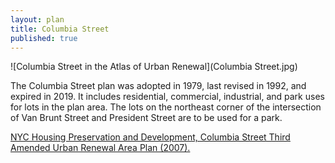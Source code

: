 ```yaml
---
layout: plan
title: Columbia Street
published: true
---
```


![Columbia Street in the Atlas of Urban Renewal](Columbia Street.jpg)

The Columbia Street plan was adopted in 1979, last revised in 1992, and expired in 2019. It includes residential, commercial, industrial, and park uses for lots in the plan area. The lots on the northeast corner of the intersection of Van Brunt Street and President Street are to be used for a park.

[NYC Housing Preservation and Development, Columbia Street Third Amended Urban Renewal Area Plan (2007).](https://www.nyc.gov/assets/hpd/downloads/pdfs/services/columbia-street-third-amended-urp.pdf)
